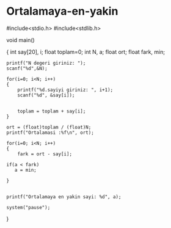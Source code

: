 Ortalamaya-en-yakin
===================


#include<stdio.h>
#include<stdlib.h>

void main()

{
	int say[20], i;
	float toplam=0;
	int N, a;
	float ort; 
	float fark, min;

	printf("N degeri giriniz: ");
	scanf("%d",&N);
	
    for(i=0; i<N; i++)
	{ 
		printf("%d.sayiyi giriniz: ", i+1);
		scanf("%d", &say[i]);


		toplam = toplam + say[i];
	}

	ort = (float)toplam / (float)N;
	printf("Ortalamasi :%f\n", ort);
	
	for(i=0; i<N; i++)
	{
		fark = ort - say[i];
	
	if(a < fark)
       a = min;
	
	}
	

	printf("Ortalamaya en yakin sayi: %d", a);
	
	system("pause");
}


